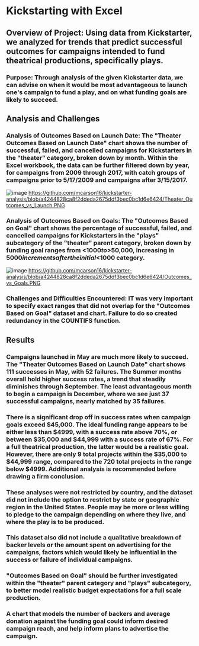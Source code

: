 # Kickstarting with Excel

## Overview of Project: Using data from Kickstarter, we analyzed for trends that predict successful outcomes for campaigns intended to fund theatrical productions, specifically plays. 

### Purpose: Through analysis of the given Kickstarter data, we can advise on when it would be most advantageous to launch one's campaign to fund a play, and on what funding goals are likely to succeed.

## Analysis and Challenges

### Analysis of Outcomes Based on Launch Date: The "Theater Outcomes Based on Launch Date" chart shows the number of successful, failed, and cancelled campaigns for Kickstarters in the "theater" category, broken down by month. Within the Excel workbook, the data can be further filtered down by year, for campaigns from 2009 through 2017, with catch groups of campaigns prior to 5/17/2009 and campaigns after 3/15/2017.
![image](https://user-images.githubusercontent.com/83254435/117589563-e294b180-b0ef-11eb-9928-f355ec57552e.png)
https://github.com/mcarson16/kickstarter-analysis/blob/a4244828ca8f2ddeda2675ddf3bec0bc1d6e6424/Theater_Outcomes_vs_Launch.PNG

### Analysis of Outcomes Based on Goals: The "Outcomes Based on Goal" chart shows the percentage of successful, failed, and cancelled campaigns for Kickstarters in the "plays" subcategory of the "theater" parent category, broken down by funding goal ranges from <$1000 to >$50,000, increasing in $5000 increments after the initial <$1000 category.
![image](https://user-images.githubusercontent.com/83254435/117589570-ec1e1980-b0ef-11eb-87ec-d7e5a667b515.png)
https://github.com/mcarson16/kickstarter-analysis/blob/a4244828ca8f2ddeda2675ddf3bec0bc1d6e6424/Outcomes_vs_Goals.PNG

### Challenges and Difficulties Encountered: IT was very important to specify exact ranges that did not overlap for the "Outcomes Based on Goal" dataset and chart. Failure to do so created redundancy in the COUNTIFS function.

## Results

### Campaigns launched in May are much more likely to succeed. The "Theater Outcomes Based on Launch Date" chart shows 111 successes in May, with 52 failures. The Summer months overall hold higher success rates, a trend that steadily diminishes through September. The least advantageous month to begin a campaign is December, where we see just 37 successful campaigns, nearly matched by 35 failures. 

### There is a significant drop off in success rates when campaign goals exceed $45,000. The ideal funding range appears to be either less than $4999, with a success rate above 70%, or between $35,000 and $44,999 with a success rate of 67%. For a full theatrical production, the latter would be a realistic goal. However, there are only 9 total projects within the $35,000 to $44,999 range, compared to the 720 total projects in the range below $4999. Additional analysis is recommended before drawing a firm conclusion.

### These analyses were not restricted by country, and the dataset did not include the option to restrict by state or geographic region in the United States. People may be more or less willing to pledge to the campaign depending on where they live, and where the play is to be produced.

### This dataset also did not include a qualitative breakdown of backer levels or the amount spent on advertising for the campaigns, factors which would likely be influential in the success or failure of individual campaigns.

### "Outcomes Based on Goal" should be further investigated within the "theater" parent category and "plays" subcategory, to better model realistic budget expectations for a full scale production.
  
### A chart that models the number of backers and average donation against the funding goal could inform desired campaign reach, and help inform plans to advertise the campaign.
